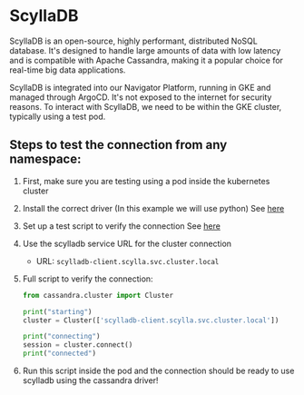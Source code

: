 # ScyllaDB

ScyllaDB is an open-source, highly performant, distributed NoSQL database. It's designed to handle large amounts of data with low latency and is compatible with Apache Cassandra, making it a popular choice for real-time big data applications.

ScyllaDB is integrated into our Navigator Platform, running in GKE and managed through ArgoCD. It's not exposed to the internet for security reasons. To interact with ScyllaDB, we need to be within the GKE cluster, typically using a test pod.

## Steps to test the connection from any namespace:


1. First, make sure you are testing using a pod inside the kubernetes cluster
2. Install the correct driver (In this example we will use python)
See [here](https://python-driver.docs.scylladb.com/stable/installation.html)
3. Set up a test script to verify the connection 
See [here](https://python-driver.docs.scylladb.com/stable/getting-started.html)
4. Use the scylladb service URL for the cluster connection

    - URL: `scylladb-client.scylla.svc.cluster.local`

5. Full script to verify the connection:

    ```python
    from cassandra.cluster import Cluster

    print("starting")
    cluster = Cluster(['scylladb-client.scylla.svc.cluster.local'])

    print("connecting")
    session = cluster.connect()
    print("connected")
    ```

6. Run this script inside the pod and the connection should be ready to use scylladb using the cassandra driver!